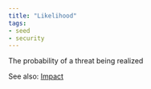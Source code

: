 ```yaml
---
title: "Likelihood"
tags:
- seed
- security
---
```


The probability of a threat being realized

See also: [Impact](Impact)
